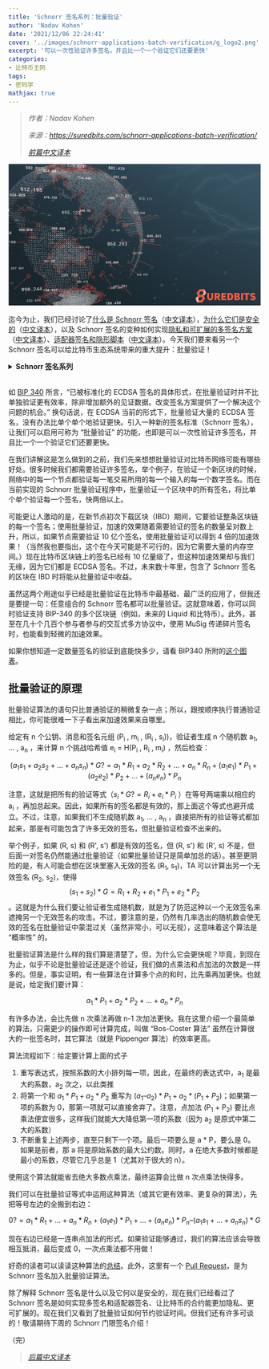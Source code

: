 ```yaml
---
title: 'Schnorr 签名系列：批量验证'
author: 'Nadav Kohen'
date: '2021/12/06 22:24:41'
cover: '../images/schnorr-applications-batch-verification/g_logo2.png'
excerpt: '可以一次性验证许多签名，并且比一个一个验证它们还要更快'
categories:
- 比特币主网
tags:
- 密码学
mathjax: true
---
```


> *作者：Nadav Kohen*
>
> *来源：<https://suredbits.com/schnorr-applications-batch-verification/>*
>
> *[前篇中文译本](https://www.btcstudy.org/2021/12/02/schnorr-applications-scriptless-scripts/)*



![img](../images/schnorr-applications-batch-verification/g_logo2.png)

迄今为止，我们已经讨论了[什么是 Schnorr 签名](https://suredbits.com/introduction-to-schnorr-signatures/)（[中文译本](https://www.btcstudy.org/2021/11/20/introduction-to-schnorr-signatures-by-suredbits/)），[为什么它们是安全的](https://suredbits.com/schnorr-security-part-1-schnorr-id-protocol/)（[中文译本](https://www.btcstudy.org/2021/11/22/schnorr-security-part-1-schnorr-id-protocol/)），以及 Schnorr 签名的变种如何实现[隐私和可扩展的多签名方案](https://suredbits.com/schnorr-applications-musig/)（[中文译本](https://www.btcstudy.org/2021/11/29/schnorr-applications-musig/)）、[适配器签名和隐形脚本](https://suredbits.com/schnorr-applications-scriptless-scripts/)（[中文译本](https://www.btcstudy.org/2021/12/02/schnorr-applications-scriptless-scripts/)）。今天我们要来看另一个 Schnorr 签名可以给比特币生态系统带来的重大提升：批量验证！

<details><summary><strong>Schnorr 签名系列</strong></summary>
<a hef="https://suredbits.com/introduction-to-schnorr-signatures/">What are Schnorr Signatures – Introduction</a><br>
<a href="https://suredbits.com/schnorr-security-part-1-schnorr-id-protocol/">Schnorr Signature Security: Part 1 – Schnorr ID Protocol</a><br>
<a href="https://suredbits.com/schnorr-security-part-2-from-id-to-signature/">Schnorr Signature Security: Part 2 – From IDs to Signatures</a><br>
<a href="https://suredbits.com/schnorr-applications-musig/">Schnorr Multi-Signatures – MuSig</a><br>
<a href="https://suredbits.com/schnorr-applications-scriptless-scripts/">Scriptless Scripts – Adaptor Signatures</a><br>
<a href="https://suredbits.com/schnorr-applications-batch-verification/">Batch Verification</a><br>
<a href="https://suredbits.com/schnorr-applications-threshold-signatures/">Schnorr Threshold Sigantures</a><br>
<a href="https://suredbits.com/schnorr-applications-frost/">Flexible Round-Optimized Schnorr Threshold – FROST</a><br>
<a href="https://suredbits.com/schnorr-applications-blind-signatures/">Schnorr Blind Signatures</a><br>
<a href="https://suredbits.com/the-taproot-upgrade/">Taproot Upgrade – Activating Schnorr</a>
</details><br>

如 [BIP 340](https://github.com/bitcoin/bips/blob/master/bip-0340.mediawiki#motivation) 所言，“已被标准化的 ECDSA 签名的具体形式，在批量验证时并不比单独验证更有效率，除非增加额外的见证数据。改变签名方案提供了一个解决这个问题的机会。” 换句话说，在 ECDSA 当前的形式下，批量验证大量的 ECDSA 签名，没有办法比单个单个地验证更快。引入一种新的签名标准（Schnorr 签名），让我们可以启用可称为 “批量验证” 的功能，也即是可以一次性验证许多签名，并且比一个一个验证它们还要更快。

在我们讲解这是怎么做到的之前，我们先来想想批量验证对比特币网络可能有哪些好处。很多时候我们都需要验证许多签名，举个例子，在验证一个新区块的时候，网络中的每一个节点都验证每一笔交易所用的每一个输入的每一个数字签名。而在当前实现的 Schnorr 批量验证程序中，批量验证一个区块中的所有签名，将比单个单个验证每一个签名，快两倍以上。

可能更让人激动的是，在新节点初次下载区块（IBD）期间，它要验证整条区块链的每一个签名；使用批量验证，加速的效果随着需要验证的签名的数量呈对数上升，所以，如果节点需要验证 10 亿个签名，使用批量验证可以得到 4 倍的加速效果！（当然我也要指出，这个在今天可能是不可行的，因为它需要大量的内存空间。）现在比特币区块链上的签名已经有 10 亿量级了，但这种加速效果却与我们无缘，因为它们都是 ECDSA 签名。不过，未来数十年里，包含了 Schnorr 签名的区块在 IBD 时将能从批量验证中收益。

虽然这两个用途似乎已经是批量验证在比特币中最基础、最广泛的应用了，但我还是要提一句：任意组合的 Schnorr 签名都可以批量验证。这就意味着，你可以同时验证支持 BIP-340 的多个区块链（例如，未来的 Liquid 和比特币）。此外，甚至在几十个几百个参与者参与的交互式多方协议中，使用 MuSig 传递碎片签名时，也能看到轻微的加速效果。

如果你想知道一定数量签名的验证到底能快多少，请看 BIP340 所附的[这个图表](https://github.com/bitcoin/bips/blob/master/bip-0340.mediawiki#design)。

## 批量验证的原理

批量验证算法的语句只比普通验证的稍微复杂一点；所以，跟按顺序执行普通验证相比，你可能很难一下子看出来加速效果来自哪里。

给定有 n 个公钥、消息和签名元组 (P<sub>i</sub> , m<sub>i</sub> , (R<sub>i</sub> , s<sub>i</sub>))，验证者生成 n 个随机数 a<sub>1</sub>, ... , a<sub>n</sub> ，来计算 n 个挑战哈希值 e<sub>i</sub> = H(P<sub>i</sub> , R<sub>i</sub> , m<sub>i</sub>) ，然后检查：

$$(a_1s_1 + a_2s_2 + … + a_ns_n) * G ?=  a_1* R_1 + a_2 * R_2 + … + a_n * R_n + (a_1e_1) * P_1 + (a_2e_2) * P_2 + … + (a_ne_n)* P_n$$

注意，这就是把所有的验证等式（$s_i * G ?= R_i + e_i * P_i$ ）在等号两端乘以相应的 a<sub>i</sub> ，再加总起来。因此，如果所有的签名都是有效的，那上面这个等式也避开成立。不过，注意，如果我们不生成随机数  a<sub>1</sub>, ... , a<sub>n</sub> ，直接把所有的验证等式都加起来，那是有可能包含了许多无效的签名，但批量验证检查不出来的。

举个例子，如果 (R, s) 和 (R', s') 都是有效的签名，但 (R, s') 和  (R', s) 不是，但后面一对签名仍然能通过批量验证（如果批量验证只是简单加总的话）。甚至更阴险的是，有人可能会想在区块里塞入无效的签名 (R<sub>1</sub>, s<sub>1</sub>)，TA 可以计算出另一个无效签名 (R<sub>2</sub>, s<sub>2</sub>)，使得 $$(s_1 + s_2) * G = R_1 + R_2 + e_1 * P_1 + e_2 * P_2$$ 。这就是为什么我们要让验证者生成随机数，就是为了防范这种以一个无效签名来遮掩另一个无效签名的攻击。不过，要注意的是，仍然有几率选出的随机数会使无效的签名在批量验证中蒙混过关（虽然非常小，可以无视），这意味着这个算法是 “概率性” 的。

批量验证算法是什么样的我们算是清楚了，但，为什么它会更快呢？毕竟，到现在为止，似乎不论是批量验证还是逐个验证，我们做的点乘法和点加法的次数是一样多的。但是，事实证明，有一些算法在计算多个点的和时，比先乘再加更快。也就是说，给定我们要计算：

$$a_1 * P_1 + a_2 * P_2 + … + a_n * P_n$$

有许多办法，会比先做 n 次乘法再做 n-1 次加法更快。我在这里介绍一个最简单的算法，只需更少的操作即可计算完成，叫做 “Bos-Coster 算法” 虽然在计算很大的一批签名时，其它算法（就是 Pippenger 算法）的效率更高。

算法流程如下：给定要计算上面的式子

1. 重写表达式，按照系数的大小排列每一项，因此，在最终的表达式中，a<sub>1</sub> 是最大的系数，a<sub>2</sub> 次之，以此类推
2. 将第一个和 $a_1 * P_1 + a_2 * P_2$ 重写为 $(a_1 – a_2) * P_1 + a_2 * (P_1 + P_2)$；如果第一项的系数为 0，那第一项就可以直接舍弃了。注意，点加法 (P<sub>1</sub> + P<sub>2</sub>) 要比点乘法便宜很多，这样我们就能大大降低第一项的系数（因为 a<sub>2</sub> 是原式中第二大的系数）
3. 不断重复上述两步，直至只剩下一个项。最后一项要么是 a * P，要么是 0。如果是前者，那 a 将是原始系数的最大公约数。同时，a 在绝大多数时候都是最小的系数，尽管它几乎总是 1（尤其对于很大的 n）。

使用这个算法就能省去绝大多数点乘法，最终运算会比做 n 次点乘法快得多。

我们可以在批量验证等式中运用这种算法（或其它更有效率、更复杂的算法），先把等号左边的全搬到右边：

$$ 0 ?= a_1 * R_1 + … + a_n * R_n + (a_1e_1) * P_1 + … + (a_ne_n) * P_n – (a_1s_1 + … + a_ns_n) * G$$

现在右边已经是一连串点加法的形式。如果验证能够通过，我们的算法应该会导致相互抵消，最后变成 0，一次点乘法都不用做！

好奇的读者可以读读这种算法的[总结](https://cr.yp.to/papers/pippenger.pdf)。此外，这里有一个 [Pull Request](https://github.com/bitcoin-core/secp256k1/pull/760)，是为 Schnorr 签名加入批量验证算法。

除了解释 Schnorr 签名是什么以及它何以是安全的，现在我们已经看过了 Schnorr 签名是如何实现多签名和适配器签名、让比特币的合约能更加隐私、更可扩展的。现在我们又看到了批量验证如何节约验证时间。但我们还有许多可谈的！敬请期待下周的 Schnorr 门限签名介绍！

（完）

> *[后篇中文译本](https://www.btcstudy.org/2021/12/08/schnorr-applications-threshold-signatures/)*